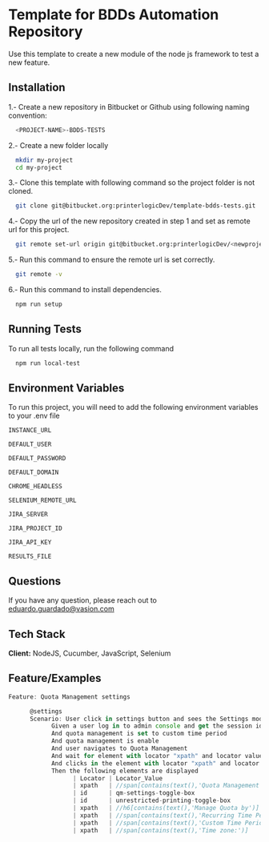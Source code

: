 
# Template for BDDs Automation Repository

Use this template to create a new module of the node js framework to test a new feature.





## Installation

1.- Create a new repository in Bitbucket or Github using following naming convention:

```bash
  <PROJECT-NAME>-BDDS-TESTS
```

2.- Create a new folder locally

```bash
  mkdir my-project
  cd my-project
```

3.- Clone this template with following command so the project folder is not cloned.


```bash
  git clone git@bitbucket.org:printerlogicDev/template-bdds-tests.git .
```

4.- Copy the url of the new repository created in step 1 and set as remote url for this project.


```bash
  git remote set-url origin git@bitbucket.org:printerlogicDev/<newproject>-bdds-tests.git
```

5.- Run this command to ensure the remote url is set correctly.


```bash
  git remote -v
```
    
6.- Run this command to install dependencies.


```bash
  npm run setup
```


## Running Tests

To run all tests locally, run the following command

```bash
  npm run local-test
```


## Environment Variables

To run this project, you will need to add the following environment variables to your .env file

`INSTANCE_URL`

`DEFAULT_USER`

`DEFAULT_PASSWORD`

`DEFAULT_DOMAIN`

`CHROME_HEADLESS`

`SELENIUM_REMOTE_URL`

`JIRA_SERVER`

`JIRA_PROJECT_ID`

`JIRA_API_KEY`

`RESULTS_FILE`


## Questions

If you have any question, please reach out to eduardo.guardado@vasion.com


## Tech Stack

**Client:** NodeJS, Cucumber, JavaScript, Selenium



## Feature/Examples

```javascript
Feature: Quota Management settings

      @settings
      Scenario: User click in settings button and sees the Settings modal and all expected elements
            Given a user log in to admin console and get the session id
            And quota management is set to custom time period
            And quota management is enable
            And user navigates to Quota Management
            And wait for element with locator "xpath" and locator value "//button[contains(text(),'Settings') and not(@disabled)]"
            And clicks in the element with locator "xpath" and locator value "//button[contains(text(),'Settings') and not(@disabled)]"
            Then the following elements are displayed
                  | Locator | Locator_Value                                        |
                  | xpath   | //span[contains(text(),'Quota Management Settings')] |
                  | id      | qm-settings-toggle-box                               |
                  | id      | unrestricted-printing-toggle-box                     |
                  | xpath   | //h6[contains(text(),'Manage Quota by')]             |
                  | xpath   | //span[contains(text(),'Recurring Time Period')]     |
                  | xpath   | //span[contains(text(),'Custom Time Period')]        |
                  | xpath   | //span[contains(text(),'Time zone:')]                |
```

